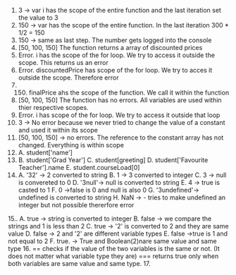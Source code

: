 1. 3 -> var i has the scope of the entire function and the last iteration set the value to 3 
2. 150 -> var has the scope of the entire function. In the last iteration 300 * 1/2 = 150
3. 150 -> same as last step. The number gets logged into the console
4. [50, 100, 150] The function returns a array of discounted prices
5. Error. i has the scope of the for loop. We try to access it outside the scope. This returns us an error
6. Error. discountedPrice has scope of the for loop. We try to acces it outside the scope. Therefore error
7. 150. finalPrice ahs the scope of the function. We call it within the function
8. [50, 100, 150] The function has no errors. All variables are used within thier respective scopes. 
9. Error. i has scope of the for loop. We try to access it outside that loop
10. 3 -> No error because we never tried to change the value of a constant and used it within its scope
11. [50, 100, 150] -> no errors. The reference to the constant array has not changed. Everything is within scope
12. A. student['name']
13. B. student['Grad Year'] 
    C. student[greeting]
    D. student['Favourite Teacher'].name
    E. student.courseLoad[0]
14. A. '32'   -> 2 converted to string
    B. 1      -> 3 converted to integer
    C. 3      -> null is convereted to 0
    D. '3null'-> null is converted to string
    E. 4      -> true is casted to 1
    F. 0      ->false is 0 and null is also 0
    G. '3undefined'-> undefined is converted to string
    H. NaN        -> - tries to make undefined an integer but not possible thererfore error

15.. A. true  -> string is converted to integer
    B. false -> we compare the strings and 1 is less than 2
    C. true  -> '2' is converted to 2 and they are same value
    D. false -> 2 and '2' are different variable types
    E. false ->true is 1 and not equal to 2
    F. true. -> True and Boolean(2)nare same value and same type
16. == checks if the value of the two variables is the same or not. (It does not matter what variable type they are) === returns true only when both    variables are same value and same type.
17. 
